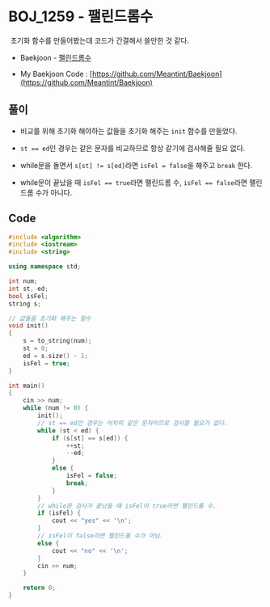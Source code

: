 # BOJ_1259 - 팰린드롬수

&nbsp;초기화 함수를 만들어봤는데 코드가 간결해서 쓸만한 것 같다.

- Baekjoon - [팰린드롬수](https://www.acmicpc.net/problem/1259)

- My Baekjoon Code : [https://github.com/Meantint/Baekjoon](https://github.com/Meantint/Baekjoon)

## 풀이

- 비교를 위해 초기화 해야하는 값들을 초기화 해주는 `init` 함수를 만들었다.

- `st == ed`인 경우는 같은 문자를 비교하므로 항상 같기에 검사해줄 필요 없다.

- while문을 돌면서 `s[st] != s[ed]`라면 `isFel = false`을 해주고 `break` 한다.

- while문이 끝났을 때 `isFel == true`라면 팰린드롬 수, `isFel == false`라면 팰린드롬 수가 아니다.

## Code

```cpp
#include <algorithm>
#include <iostream>
#include <string>

using namespace std;

int num;
int st, ed;
bool isFel;
string s;

// 값들을 초기화 해주는 함수
void init()
{
    s = to_string(num);
    st = 0;
    ed = s.size() - 1;
    isFel = true;
}

int main()
{
    cin >> num;
    while (num != 0) {
        init();
        // st == ed인 경우는 어차피 같은 문자이므로 검사할 필요가 없다.
        while (st < ed) {
            if (s[st] == s[ed]) {
                ++st;
                --ed;
            }
            else {
                isFel = false;
                break;
            }
        }
        // while문 검사가 끝났을 때 isFel이 true라면 팰린드롬 수.
        if (isFel) {
            cout << "yes" << '\n';
        }
        // isFel이 false라면 팰린드롬 수가 아님.
        else {
            cout << "no" << '\n';
        }
        cin >> num;
    }

    return 0;
}
```
